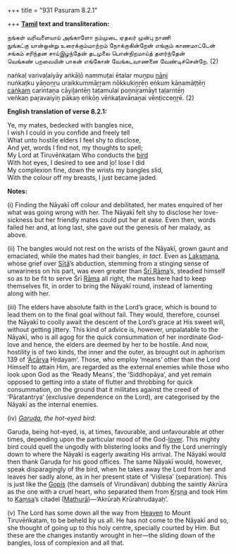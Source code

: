 +++
title = "931 Pasuram 8.2.1"

+++
**[Tamil](/definition/tamil#history "show Tamil definitions") text and transliteration:**

நங்கள் வரிவளையாய் அங்காளோ நம்முடை ஏதலர் முன்பு நாணி  
நுங்கட்கு யான்ஒன்று உரைக்கும்மாற்றம் நோக்குகின்றேன் எங்கும் காணமாட்டேன்  
சங்கம் சரிந்தன சாய்இழந்தேன் தடமுலை பொன்நிறமாய்த் தளர்ந்தேன்  
வெங்கண் பறவையின் பாகன் எங்கோன் வேங்கடவாணனை வேண்டிச்சென்றே. (2)

naṅkaḷ varivaḷaiyāy aṅkāḷō nammuṭai ētalar muṉpu [nāṇi](/definition/nani#history "show nāṇi definitions")  
nuṅkaṭku yāṉoṉṟu uraikkummāṟṟam nōkkukiṉṟēṉ eṅkum kāṇamāṭṭēṉ  
[caṅkam](/definition/cankam#history "show caṅkam definitions") carintaṉa cāyiḻantēṉ taṭamulai poṉniṟamāyt taḷarntēṉ  
veṅkaṇ paṟavaiyiṉ pākaṉ eṅkōṉ vēṅkaṭavāṇaṉai vēṇṭicceṉṟē. (2)

**English translation of verse 8.2.1:**

Ye, my mates, bedecked with bangles nice,  
I wish I could in you confide and freely tell  
What unto hostile elders I feel shy to disclose,  
And yet, words I find not, my thoughts to spell;  
My Lord at Tiruvēṅkaṭam Who conducts the [bird](/definition/bird#history "show bird definitions")  
With hot eyes, I desired to see and ḻo! lose I did  
My complexion fine, down the wrists my bangles slid,  
With the colour off my breasts, I just became jaded.

**Notes:**

\(i\) Finding the Nāyakī off colour and debilitated, her mates enquired of her what was going wrong with her. The Nāyakī felt shy to disclose her love-sickness but her friendly mates could put her at ease. Even then, words failed her and, at long last, she gave out the genesis of her malady, as above.

\(ii\) The bangles would not rest on the wrists of the Nāyakī, grown gaunt and emaciated, while the mates had their bangles, *in tact*. Even as [Lakṣmaṇa](/definition/lakshmana#vaishnavism "show Lakṣmaṇa definitions"), whose grief over [Sītā](/definition/sita#vaishnavism "show Sītā definitions")’s abduction, stemming from a stinging sense of unwariness on his part, was even greater than [Śrī Rāma](/definition/shrirama#history "show Śrī Rāma definitions")’s, steadied himself so as to be fit to serve Śrī [Rāma](/definition/rama#vaishnavism "show Rāma definitions") all right, the mates here had to keep themselves fit, in order to bring the Nāyakī round, instead of lamenting along with her.

\(iii\) The elders have absolute faith in the Lord’s grace, which is bound to lead them on to the final goal without fail. They would, therefore, counsel the Nāyakī to coolly await the descent of the Lord’s grace at His sweet will, without getting jittery. This kind of advice is, however, unpalatable to the Nāyakī, who is all agog for the quick consummation of her inordinate God-love and hence, the elders are deemed by her to be hostile. And now, hostility is of two kinds, the inner and the outer, as brought out in aphorism 139 of ‘[Ācārya](/definition/acarya#vaishnavism "show Ācārya definitions") Hṛdayam’. Those, who employ ‘means’ other than the Lord Himself to attain Him, are regarded as the external enemies while those who look upon God as the ‘Ready Means’, the ‘Siddhopāya’, and yet remain opposed to getting into a state of flutter and throbbing for quick consummation, on the ground that it militates against the creed of ‘Pāratantrya’ (exclusive dependence on the Lord), are categorised by the Nāyakī as the internal enemies.

\(iv\) *[Garuḍa](/definition/garuda#vaishnavism "show Garuḍa definitions"), the hot-eyed bird*:

Garuḍa, being hot-eyed, is, at times, favourable, and unfavourable at other times, depending upon the particular mood of the God-[lover](/definition/lover#history "show lover definitions"). This mighty bird could quell the ungodly with blistering looks and fly the Lord unerringly down to where the Nāyakī is eagerly awaiting His arrival. The Nāyakī would then thank Garuḍa for his good offices. The same Nāyakī would, however, speak disparagingly of the bird, when he takes away the Lord from her and leaves her sadly alone, as in her present state of ‘Viśleṣa’ (separation). This is just like the [Gopis](/definition/gopi#vaishnavism "show Gopis definitions") (the damsels of Virundāvan) dubbing the saintly Akrūra as the one with a cruel heart, who separated them from [Kṛṣṇa](/definition/krishna#vaishnavism "show Kṛṣṇa definitions") and took Him to [Kaṃsa](/definition/kamsa#vaishnavism "show Kaṃsa definitions")’s citadel ([Mathurā](/definition/mathura#vaishnavism "show Mathurā definitions"))—‘Akrūraḥ Krūrahrudayaḥ’.

\(v\) The Lord has some down all the way from [Heaven](/definition/heaven#history "show Heaven definitions") to Mount Tiruvēṅkatam, to be beheld by us all. He has not come to the Nāyakī and so, she thought of going up to this holy centre, specially courted by Him. But these are the changes instantly wrought in her—the sliding down of the bangles, loss of complexion and all that.


